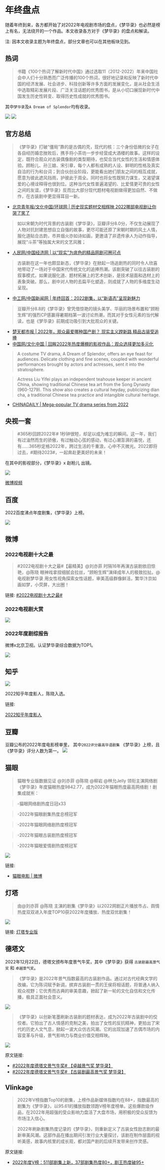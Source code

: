 # 年终盘点

随着年终到来，各方都开始了对2022年电视剧市场的盘点，《梦华录》也必然是榜上有名，无法绕开的一个作品。本文收录各方对于《梦华录》的盘点和解读。

注: 因本文收录主题为年终盘点，部分文章也可以在其他板块见到。


## 热词

> 书籍《100个热词了解新时代中国》通过选取11（2012-2022）年来中国社会中人们十分熟悉而广泛传播的100个热词，很好地记录和反映了新时代中国的经济发展、社会进步、科技创新等许多方面的发展变化，是从社会生活中选取精彩发展片段、广泛关注话题的优秀图书，是从小切口展现新时代中国发生历史性转变、取得历史性成就的优秀图书。

其中`梦华录`及`A Dream of Splendor`均有收录。

![](/image/discuss/books/word-1.jpg)
![](/image/discuss/books/meng.png)

## 官方总结
> 《梦华录》打破“僵局”靠的是古偶的壳，现代的核：三个身份低微的女子在各自经历婚恋挫败后，携手将小茶坊一步步经营成大酒楼的故事。这样的设定，既符合观众对古装偶像剧的类型期待，也契合当代女性的生活和情感体验。顾盼儿、孙三娘、宋引章，每个人都有成熟的人设、鲜明的性格及真实自洽的行为和台词；到合伙创业阶段，更能看出她们朋友之间的相互成就，愿意为彼此遮风挡雨，护彼此于周全。同时也将女性既努力谋生，又渴望谋爱的心境诠释得也很到位。这种当代女性普遍渴望的、比爱情更可贵的女性之间的友谊，《梦华录》反而比大部分现代题材电视剧做得更加自然、不做作，在古装剧中更显得耳目一新。

* [北京青年报/文化中国/环球网 | 历史现实题材交相辉映 2022哪部电视剧让你哭了笑了](http://cul.china.com.cn/2022-12/26/content_42214290.htm)
> 如以宋朝为时代背景的古装剧《梦华录》，豆瓣评分8.0分，不仅生动展现了人物对抗封建思想自立自强的故事，更尽可能还原了宋朝时期的风土人情，服化道贴合古韵，市井烟火亦如诗如画，更邀请了非遗传承人为动作指导，展现“斗茶”等独属大宋的文艺风雅；
* [人民网/中国经济网 | 以“现实”为底色的精品网剧可圈可点](http://views.ce.cn/view/ent/202212/27/t20221227_38311006.shtml)
>古装剧在这一年也颇显新态，《梦华录》在掀起一场追剧热的同时令人欣喜地带动了一场对于中国宋代传统文化的追捧热潮。该剧突破了以往古装剧的叙事模式，如果说服化道、题材拓展上的艺术创新，是技术层面和选材上的表象突破。那么，剧中对人物的去扁平化塑造，则成就了人物的多维度生动呈现。
* [中工网/中国新闻网 | 年终回首：2022剧集，以“新语态”呈现新魅力](https://www.workercn.cn/c/2022-12-27/7683765.shtml)

> 豆瓣开分8.8的《梦华录》曾凭借惊艳的镜头美学、华丽的场景布置和“顾盼生辉”的强烈CP感赢得暑期档第一波讨论热潮，而其对于女性元素的当代解读，也是《梦华录》前期成功吸引到大批观众的关键。
* [楚天都市报 | 2022年，观众最爱哪种国产剧？ 现实主义蹚新路 精品古装受追捧](http://news.cnhubei.com/content/2022-12/28/content_15341446.html)
* [中国网/文化中国 | 回眸2022年热度爆棚的影视作品：观众选择更加多元化](http://cul.china.com.cn/2022-12/30/content_42220830.htm)
> A costume TV drama, A Dream of Splendor, offers an eye feast for audiences. Delicate clothing and fine scenes, coupled with wonderful performances brought by actors and actresses, sent it into the stratosphere.

> Actress Liu Yifei plays an independent teahouse keeper in ancient China, showing traditional Chinese tea art from the Song Dynasty (960-1279). This show also creates a cultural heyday, publicizing dian cha, a traditional Chinese tea practice and intangible cultural heritage.
* [CHINADAILY | Mega-popular TV drama series from 2022](https://global.chinadaily.com.cn/a/202212/30/WS63ae5a2ca31057c47eba6fe1_3.html)


## 央视一套

> #365秒回顾2022年# 1秒钟很短，却足以成为难忘的瞬间。这一年，我们有过油然而生的骄傲，有过触动心弦的感动，有过心潮澎湃的喜悦，还有……365秒定格2022年，跨过生活的千重浪，心中不灭微光。2022即将过去，#期待2023#，一起奔赴更美好的未来！

在其中的影视部分，《梦华录》x 赵盼儿 出镜。

![](/image/data/2022/cctv1.jpg)

[微博视频](https://weibo.com/2024623547/MlOIfrwEK)


## 百度

2022百度沸点年度剧集，《梦华录》上榜。

![](/image/data/2022/baidu.jpg)

## 微博

### 2022电视剧十大之最

> #2022电视剧十大之最#【最精美】@刘亦菲 时隔16年再演古装剧依旧惊艳，@陈晓 眼神戏拿捏细腻会拉丝，“顾盼生辉”演绎成年人的极致拉扯。@电视剧梦华录 用女性视角探索女性话题，审美高级群像鲜活，繁华汴京如画如梦，小荧屏，大出圈！

链接: [#2022电视剧十大之最#](https://weibo.com/1642592432/MkTH37t89?refer_flag=1001030103_)

### 2022电视剧大赏

![](/image/data/2022/weibo.jpg)

### 2022年度剧综报告
微博x北京卫视。认证梦华录综合数据为TOP1。

![](/image/data/2022/btv.webp)


## 知乎

![](/image/data/2022/xiao.jpg)

2022知乎年度影人，陈晓入选。

链接:

[2022知乎年度影人](https://www.zhihu.com/xen/market/ecom-page/1587053475711590401?ab_signature=CiRBTUJhTHVDUUZSSkxCVWl3N2V1bHBiSjhxMGtjeFI5Sk9TTT0SIDM3YTYzNDUxODllYWMwMjBjNzBkZGFlOTczNjI0Y2E4GhEIARIGOC40NS4wGgUxMzkxMg&utm_campaign=zhihumarket&utm_medium=social&utm_source=wechat&utm_content=moments_share)


## 豆瓣
豆瓣公布的2022年度电影榜单里， 其中`2022评分最高华语剧集` 《梦华录》上榜，且《梦华录》评分人数为第一。
![](/image/data/2022/dou.jpg)


## 猫眼

> 猫眼专业版数据见证 @刘亦菲 @陈晓 @柳岩 @林允Jelly  领衔主演网络剧《梦华录》年度猫眼热度9842.77，成为2022年猫眼热度最高网络剧！剧集成就🈶：

>-猫眼网络剧热度日冠x33

>-2022年猫眼剧集热度总榜冠军

>-2022年猫眼网络剧热度榜冠军

>-2022年猫眼古装剧热度榜冠军

>-2022年猫眼爱情剧热度榜冠军

![](/image/data/2022/maoyan.jpg)


链接:

* [猫眼电影 | 微博](https://weibo.com/2611607127/MlXIIol4p)


## 灯塔

> 由@刘亦菲 @陈晓 主演的剧集《梦华录》以2022网剧正片播放市占、舆情热度双双进入年度TOP10获2022年度播放、热度双优剧集！ ​​​

![](/image/data/2022/dengta.jpg)

链接: [灯塔专业版](https://weibo.com/6858267513/Mm0DeDQjX)

## 德塔文

2022年12月22日，德塔文颁布年度景气牛奖，其中《梦华录》获得 `古装剧最高景气奖` 和 `卓越景气奖`。


> 《梦华录》是2022年景气指数最高的古装剧作品。通过对古代经典文学的改编，它为陈词赋予新调，摈弃古装剧一贯的王侯将相话题，将普通人纳入观众视野；它优秀而古典的审美意趣，掀起了新一轮的文化自信和文化传播，极具正面社会意义。



![](/image/data/awards/datawin.jpg)

> 《梦华录》以创新笔墨刷新古装剧的题材表达，成为2022年古装剧中的佼佼者。它拍出了古人情感的克制之美，拍出了女性的反抗精神，更拍出了宋代的历史人文气息，掀起一波大众仿古风潮。它的出现加速了古偶市场的内容变革与升级，景气影响力与商业价值交相辉映。

![](/image/data/awards/datawin-2.jpg)

原文链接:

* [#2022年度德塔文景气牛奖# 【卓越景气奖 梦华录】](https://weibo.com/1104220301/MkLxsEEc2)
* [#2022年度德塔文景气牛奖# 【古装剧最高景气奖 梦华录】 ](https://weibo.com/1104220301/MkLPKwcre)


## Vlinkage

> 2022年V榜指数Top10的剧集，上榜作品新媒体指数均在88+，指数最高的剧集为《梦华录》，以95.61的播放指数领跑V榜年度榜单。这些爆款级作品，在2022年用超强的受众影响力盘活了大盘市场，用积极的受众反馈为市场注入信心。

> 2022年刷新剧集热度记录的《梦华录》，则重新定义了古装女性励志剧的最新审美风潮。这部作品在播出期间引发行业大量探讨，该剧在制作层面的视听美感，故事内核里的成长观，都对国产剧的后续开发带来创作灵感。

原文链接:

* [2022年度V榜：511部剧集上新，37部剧集热度80+，剧王热度破95+](https://mp.weixin.qq.com/s/InM4ls5UeMaUlH8DqLe8wg)
